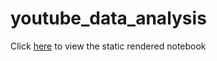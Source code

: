 # youtube_data_analysis
 
Click [here](youtube-sentiment-analysis-opinion-mining_md\youtube-sentiment-analysis-opinion-mining.md) to view the static rendered notebook
